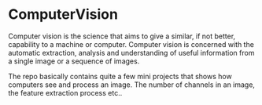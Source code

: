 # ComputerVision
Computer vision is the science that aims to give a similar, if not better, capability to a machine or computer. Computer vision is concerned with the automatic extraction, analysis and understanding of useful information from a single image or a sequence of images.

The repo basically contains quite a few mini projects that shows how computers see and process an image. The number of channels in an image, the feature extraction process etc.. 
